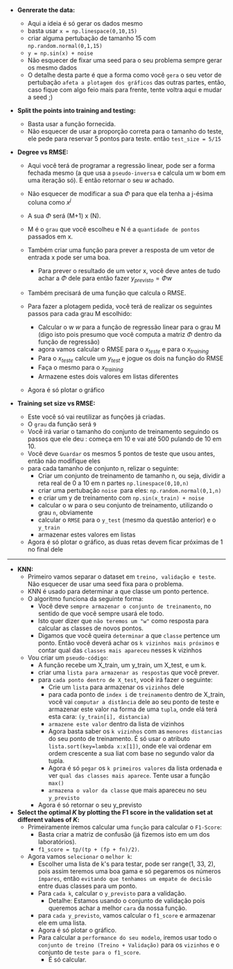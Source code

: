 - **Genrerate the data:**
    - Aqui a ideia é só gerar os dados mesmo
    - basta usar `x = np.linespace(0,10,15)`
    - criar alguma pertubação de tamanho 15 com `np.random.normal(0,1,15)`
    - `y = np.sin(x) + noise`
    - Não esquecer de fixar uma seed para o seu problema sempre gerar os mesmo dados 
    - O detalhe desta parte é que a forma como você `gera` o seu vetor de pertubação `afeta a plotagem dos gráficos` das outras partes, então, caso fique com algo feio mais para frente, tente voltra aqui e mudar a seed ;)

- **Split the points into training and testing:**
    - Basta usar a função fornecida.
    - Não esquecer de usar a proporção correta para o tamanho do teste, ele pede para reservar 5 pontos para teste. então `test_size = 5/15`

- **Degree vs RMSE:**
    - Aqui você terá de programar a regressão linear, pode ser a forma fechada mesmo (a que usa a `pseudo-inversa` e calcula um w bom em uma iteração só). E então retornar o seu $w$ achado.
    - Não esquecer de modificar a sua $\Phi$ para que ela tenha a j-ésima coluna como $x^j$
    - A sua $\Phi$ será (M+1) x (N).
    - M é o `grau` que você escolheu e N é a `quantidade de pontos` passados em x.
    - Também criar uma função para prever a resposta de um vetor de entrada x pode ser uma boa.
        - Para prever o resultado de um vetor x, você deve antes de tudo achar a $\Phi$ dele para então fazer $y_{previsto} = \Phi w$  
    - Também precisará de uma função que calcula o RMSE.
    - Para fazer a plotagem pedida, você terá de realizar os seguintes passos para cada grau M escolhido:
        - Calcular o w $w$ para a função de regressão linear para o grau M (digo isto pois presumo que você computa a matriz $\Phi$ dentro da função de regressão)
        - agora vamos calcular o RMSE para o $x_{teste}$ e para o $x_{training}$
        - Para o $x_{teste}$ calcule um $y_{test}$ e jogue os dois na função do RMSE
        - Faça o mesmo para o $x_{training}$ 
        - Armazene estes dois valores em listas diferentes

    - Agora é só plotar o gráfico
- **Training set size vs RMSE:**
    - Este você só vai reutilizar as funções já criadas.
    - O `grau` da função será `9`
    - Você irá variar o tamanho do conjunto de treinamento seguindo os passos que ele deu : começa em 10 e vai até 500 pulando de 10 em 10.
    - Você deve `Guardar` os mesmos 5 pontos de teste que usou antes, então não modifique eles
    - para cada tamanho de conjunto n, relizar o seguinte:
        - Criar um conjunto de treinamento de tamanho n, ou seja, dividir a reta real de 0 a 10 em n partes `np.linespace(0,10,n)`
        - criar uma pertubação `noise `para eles: `np.random.normal(0,1,n)`
        - e criar um y de treinamento com `np.sin(x_train) + noise`
        - calcular o w para o seu conjunto de treinamento, utilizando o grau `n`, obviamente
        - calcular o `RMSE` para o `y_test` (mesmo da questão anterior) e o `y_train`
        - armazenar estes valores em listas
    - Agora é só plotar o gráfico, as duas retas devem ficar próximas de 1 no final dele
---

- **KNN:**
    - Primeiro vamos separar o dataset em `treino, validação e teste`. Não esquecer de usar uma seed fixa para o problema.
    - KNN é usado para determinar a que classe um ponto pertence.
    - O algoritmo funciona da seguinte forma:
        - Você deve `sempre armazenar o conjunto de treinamento`, no sentido de que você sempre usará ele todo.
        - Isto quer dizer que `não teremos um "w"` como resposta para calcular as classes de novos pontos.
        - Digamos que você queira `determinar` a que `classe` pertence um ponto. Então você deverá achar os `k vizinhos mais próximos` e contar qual das `classes mais apareceu` nesses k vizinhos
    - Vou criar um `pseudo-código`:
        - A função recebe um X_train, um y_train, um X_test, e um k.
        - criar uma `lista para armazenar as respostas` que você prever.
        - para `cada ponto dentro de X_test`, você irá fazer o seguinte:
            - Crie um `lista` para armazenar os `vizinhos` dele
            - para cada ponto de `index i` de `treinamento` dentro de X_train, você vai `computar a distância` dele ao seu ponto de teste e armazenar este valor na forma de uma `tupla`, onde elá terá esta cara: `(y_train[i], distancia)`   
            - `armazene este valor` dentro da lista de vizinhos
            - Agora basta saber os `k vizinhos` com as `menores distancias` do seu ponto de treinamento. É só usar o atributo `lista.sort(key=lambda x:x[1])`, onde ele vai ordenar em ordem crescente a sua liat com base no segundo valor da tupla.
            - Agora é só `pegar` os `k primeiros valores` da lista ordenada e ver `qual das classes mais aparece`. Tente usar a função `max()`  
            - `armazena o valor da classe` que mais apareceu no seu `y_previsto`
        - Agora é só retornar o seu y_previsto 
- **Select the optimal $K$ by plotting the F1 score in the validation set at different values of $K$:**
    - Primeiramente iremos calcular uma `função` para calcular o `F1-Score`:
        - Basta criar a matriz de confusão (já fizemos isto em um dos laboratórios).
        - `f1_score = tp/(tp + (fp + fn)/2)`.
    - Agora vamos `selecionar` o `melhor k`:
        - Escolher uma lista de k's para testar, pode ser range(1, 33, 2), pois assim teremos uma boa gama e só pegaremos os números `ímpares`, então `evitando que tenhamos um empate de decisão` entre duas classes para um ponto.
        - Para `cada k`, calcular o `y_previsto` para a validação.
            - Detalhe: Estamos usando o conjunto de validação pois queremos achar a melhor `cara` da nossa função. 
        - para `cada y_previsto`, vamos calcular o `f1_score` e armazenar ele em uma lista.
        - Agora é só plotar o gráfico.
        - Para calcular a `performance do seu modelo`, iremos usar todo o `conjunto de treino (Treino + Validação)` para os `vizinhos` e o conjunto de `teste para o f1_score`.
            - É só calcular. 

